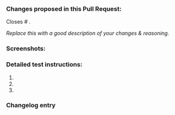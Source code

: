 ### Changes proposed in this Pull Request:

<!-- You can erase any parts of this template not applicable to your Pull Request. -->

Closes # .

_Replace this with a good description of your changes & reasoning._


### Screenshots:

<!--- Optional --->


### Detailed test instructions:

1. 
2. 
3. 


### Changelog entry

> 

<!--
Optional.
Enter a summary of all changes in this Pull Request, which will be added to the changelog if accepted.
Each line should start with `(Fix|Add|Tweak|Update) - `, for example:
> Fix - I took care of something that wasn't working.
> Add - I added something new that's pretty cool.
> Tweak - I made a small change.
> Update - I made big changes to something that wasn't broken.

Or leave the "Changelog entry" header in place completely empty, without any summary and **without this comment** if no changelog entry is needed.
If you remove the "Changelog entry" header, the title of Pull Request will be used as the changelog entry.
-->
